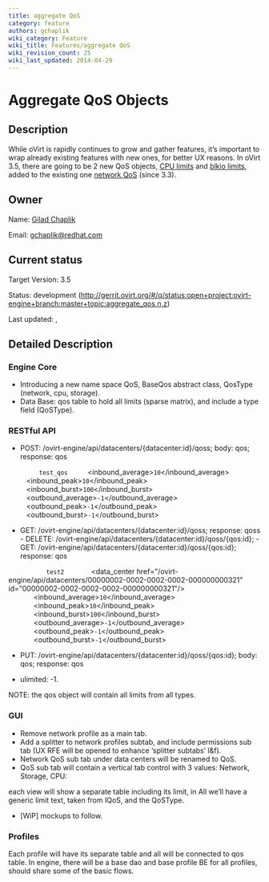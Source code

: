 ```yaml
---
title: aggregate QoS
category: feature
authors: gchaplik
wiki_category: Feature
wiki_title: Features/aggregate QoS
wiki_revision_count: 25
wiki_last_updated: 2014-04-29
---
```


# Aggregate QoS Objects

## Description

While oVirt is rapidly continues to grow and gather features, it’s important to wrap already existing features with new ones, for better UX reasons. In oVirt 3.5, there are going to be 2 new QoS objects, [CPU limits](/develop/release-management/features/sla/cpu-sla/) and [blkio limits](/develop/release-management/features/sla/blkio-support/), added to the existing one [network QoS](/documentation/sla/network-qos/) (since 3.3).

## Owner

Name: [ Gilad Chaplik](User:gchaplik)

Email: <gchaplik@redhat.com>

## Current status

Target Version: 3.5

Status: development (http://gerrit.ovirt.org/#/q/status:open+project:ovirt-engine+branch:master+topic:aggregate_qos,n,z)

Last updated: ,

## Detailed Description

### Engine Core

*   Introducing a new name space QoS, BaseQos abstract class, QosType (network, cpu, storage).
*   Data Base: qos table to hold all limits (sparse matrix), and include a type field (QoSType).

### RESTful API

* POST: /ovirt-engine/api/datacenters/{datacenter:id}/qoss; body: qos; response: qos

`   `<qos type="network">
`     `<name>`test_qos`</name>
`     `<inbound_average>`10`</inbound_average>
`     `<inbound_peak>`10`</inbound_peak>
`     `<inbound_burst>`100`</inbound_burst>
`     `<outbound_average>`-1`</outbound_average>
`     `<outbound_peak>`-1`</outbound_peak>
`     `<outbound_burst>`-1`</outbound_burst>
`   `</qos>

* GET: /ovirt-engine/api/datacenters/{datacenter:id}/qoss; response: qoss - DELETE: /ovirt-engine/api/datacenters/{datacenter:id}/qoss/{qos:id}; - GET: /ovirt-engine/api/datacenters/{datacenter:id}/qoss/{qos:id}; response: qos

`   `<qos type="network" href="/ovirt-engine/api/datacenters/00000002-0002-0002-0002-000000000321/qoss/a66577ff-d5f1-40f7-aebb-0b350ad8bb8c" id="a66577ff-d5f1-40f7-aebb-0b350ad8bb8c">
`       `<name>`test2`</name>
`       `<data_center href="/ovirt-engine/api/datacenters/00000002-0002-0002-0002-000000000321" id="00000002-0002-0002-0002-000000000321"/>
`       `<inbound_average>`10`</inbound_average>
`       `<inbound_peak>`10`</inbound_peak>
`       `<inbound_burst>`100`</inbound_burst>
`       `<outbound_average>`-1`</outbound_average>
`       `<outbound_peak>`-1`</outbound_peak>
`       `<outbound_burst>`-1`</outbound_burst>
`   `</qos>

* PUT: /ovirt-engine/api/datacenters/{datacenter:id}/qoss/{qos:id}; body: qos; response: qos

*   ulimited: -1.

NOTE: the qos object will contain all limits from all types.

### GUI

*   Remove network profile as a main tab.
*   Add a splitter to network profiles subtab, and include permissions sub tab (UX RFE will be opened to enhance ‘splitter subtabs’ l&f).
*   Network QoS sub tab under data centers will be renamed to QoS.
*   QoS sub tab will contain a vertical tab control with 3 values: Network, Storage, CPU:

each view will show a separate table including its limit, in All we’ll have a generic limit text, taken from IQoS, and the QoSType.

*   [WiP] mockups to follow.

### Profiles

Each profile will have its separate table and all will be connected to qos table. In engine, there will be a base dao and base profile BE for all profiles, should share some of the basic flows.

